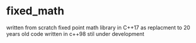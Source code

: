 # fixed_math
written from scratch fixed point math library in C++17 as replacment to 20 years old code written in c++98 
stil under development
